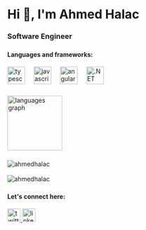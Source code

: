 <h1>Hi 👋, I'm Ahmed Halac</h1>
<h3>Software Engineer</h3>

###

<div align="left">
  <h4>Languages and frameworks:</h4>
  <img src="https://cdn.jsdelivr.net/gh/devicons/devicon/icons/typescript/typescript-original.svg" height="40" alt="typescript logo"  />
  <img width="12" />
  <img src="https://cdn.jsdelivr.net/gh/devicons/devicon/icons/javascript/javascript-original.svg" height="40" alt="javascript logo"  />
  <img width="12" />
  <img src="https://cdn.jsdelivr.net/gh/devicons/devicon/icons/angularjs/angularjs-original.svg" height="40" alt="angularjs logo"  />
   <img width="12" />
   <img src="https://cdn.jsdelivr.net/gh/devicons/devicon/icons/dotnetcore/dotnetcore-original.svg" height="40" alt=".NET Core logo" />
  <img width="12" />
</div>

###

<div align="left">
  <img  margin-right="20px" src="https://github-readme-stats.vercel.app/api/top-langs?username=ahmedhalac&locale=en&hide_title=true&layout=compact&card_width=320&langs_count=5&theme=radical&hide_border=true&order=2" height="125" alt="languages graph"  />
</div>

###

<div><img align="center" src="https://github-readme-stats.vercel.app/api?username=ahmedhalac&show_icons=true&locale=en" alt="ahmedhalac" /></div>
</br>
<div><img align="center" src="https://github-readme-streak-stats.herokuapp.com/?user=ahmedhalac&" alt="ahmedhalac" /></div>

###


<div align="centr">
  <h4>Let's connect here:</h4>
  <a href="https://twitter.com/acchmed_" target="_blank" rel="noopener">
    <img src="https://img.shields.io/badge/Twitter-1DA1F2?logo=twitter&logoColor=black&style=for-the-badge" height="30" alt="twitter logo"  />
  </a>
  <a href="https://www.linkedin.com/in/ahmedhalac/" target="_blank" rel="noopener">
    <img src="https://img.shields.io/badge/LinkedIn-0A66C2?logo=linkedin&logoColor=white&style=for-the-badge" height="30" alt="linkedin logo"  />
  </a>
</div>
